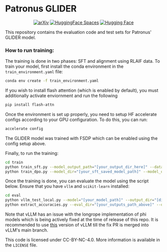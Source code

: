 # Patronus GLIDER
<div align="center">

[![arXiv](https://img.shields.io/badge/cs.LG-arXiv%3A2412.14140-b31b1b)](https://arxiv.org/abs/2412.14140)
[![HuggingFace Spaces](https://img.shields.io/badge/%F0%9F%A4%97%20Hugging%20Face-Spaces-blue)](https://huggingface.co/spaces/PatronusAI/GLIDER)
	[![Hugging Face](https://img.shields.io/badge/Hugging%20Face-FFD21E?logo=huggingface&logoColor=000)](https://huggingface.co/PatronusAI/glider)
</div>

This repository contains the evaluation code and test sets for Patronus' GLIDER model. 

### How to run training:

The training is done in two phases: SFT and alignment using RLAIF data. To train your model, first install the conda environment in the `train_environment.yaml` file:

```bash
conda env create -f train_environment.yaml
```

If you wish to install flash attention (which is enabled by default), you must additionally activate enviornment and run the following

```bash
pip install flash-attn
```

Once the environment is set up properly, you need to setup HF accelerate configs according to your GPU configuration. To do this, you can run:

```bash
accelerate config
```

The GLIDER model was trained with FSDP which can be enabled using the config setup above. 

Finally, to run the training:

```bash
cd train
python train_sft.py --model_output_path="[your_output_dir_here]" --dataset_path="[your dataset path here]"
python train_dpo.py --model_dir="[your_sft_saved_model_path]" --model_output_path="[your_output_dir_here]" --dataset_path="[your preference dataset path here]"
```

Once the training is done, you can evaluate the model using the script below. Ensure that you have `vllm` and `scikit-learn` installed:

```bash
cd eval
python vllm_test_local.py --model="[your_model_path]" --output_dir="[dir_to_save_your_outputs]"
python extract_accuracies.py --eval_dir="[your_outputs_path_above]" --output_file="[file_to_write_results_to.jsonl]"
```

Note that vLLM has an issue with the longrope implementation of phi models which is being actively fixed at the time of release of this repo. It is recommended to use [this](https://github.com/garg-amit/vllm/tree/fix-long-seq-bug) version of vLLM till the fix PR is merged into vLLM's main branch.

This code is licensed under CC-BY-NC-4.0. More information is available in the `LICENSE` file.
